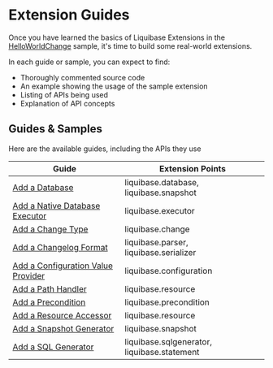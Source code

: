 # Extension Guides

Once you have learned the basics of Liquibase Extensions in the [HelloWorldChange](../your-first-extension.md)
sample,
it's time to build some real-world extensions.

In each guide or sample, you can expect to find:

- Thoroughly commented source code
- An example showing the usage of the sample extension
- Listing of APIs being used
- Explanation of API concepts

## Guides & Samples

Here are the available guides, including the APIs they use

| Guide                                                                             | Extension Points                            |
|-----------------------------------------------------------------------------------|---------------------------------------------|
| [Add a Database](add-a-database/index.md)                                         | liquibase.database, liquibase.snapshot      |
| [Add a Native Database Executor](add-a-native-database-executor/index.md)         | liquibase.executor                          |
| [Add a Change Type](add-a-change-type.md)                                  | liquibase.change                            |
| [Add a Changelog Format](../../code/api/parser-changelogparser.md)                         | liquibase.parser, liquibase.serializer      |
| [Add a Configuration Value Provider](add-a-configuration-value-provider/index.md) | liquibase.configuration                     |
| [Add a Path Handler](add-a-path-handler/index.md)                                 | liquibase.resource                          |
| [Add a Precondition](add-a-precondition/index.md)                                 | liquibase.precondition                      |
| [Add a Resource Accessor](add-a-resource-accessor/index.md)                       | liquibase.resource                          |
| [Add a Snapshot Generator](add-a-snapshot-generator/index.md)                     | liquibase.snapshot                          |
| [Add a SQL Generator](add-a-sql-generator/index.md)                               | liquibase.sqlgenerator, liquibase.statement |
